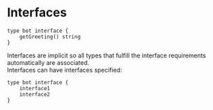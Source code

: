 # Interfaces
```
type bot interface {
    getGreeting() string
}
```
Interfaces are implicit so all types that fulfill the interface requirements automatically are associated.  
Interfaces can have interfaces specified:
```
type bot interface {
    interface1
    interface2
}
```
